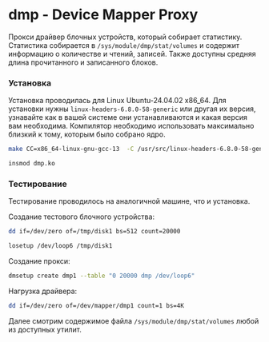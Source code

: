 # dmp - Device Mapper Proxy
Прокси драйвер блочных устройств, который собирает статистику.
Статистика собирается в `/sys/module/dmp/stat/volumes` и содержит информацию о количестве и чтений, записей. 
Также доступны средняя длина прочитанного и записанного блоков.


### Установка 
Установка проводилась для Linux Ubuntu-24.04.02 x86_64.
Для установки нужны `linux-headers-6.8.0-58-generic` или другая их версия, 
узнавайте как в вашей системе они устанавливаются и какая версия вам необходима.
Компилятор необходимо использовать максимально близкий к тому, которым было собрано ядро.

```bash
make CC=x86_64-linux-gnu-gcc-13  -C /usr/src/linux-headers-6.8.0-58-generic M=`pwd` modules
```
```bash
insmod dmp.ko
```

### Тестирование
Тестирование проводилось на аналогичной машине, что и установка.

Создание тестового блочного устройства:
```bash
dd if=/dev/zero of=/tmp/disk1 bs=512 count=20000
```
```bash
losetup /dev/loop6 /tmp/disk1
```
Создание прокси:
```bash
dmsetup create dmp1 --table "0 20000 dmp /dev/loop6"
```
Нагрузка драйвера:
```bash
dd if=/dev/zero of=/dev/mapper/dmp1 count=1 bs=4K
```
Далее смотрим содержимое файла `/sys/module/dmp/stat/volumes` любой из доступных утилит.
